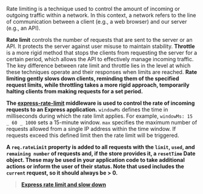 Rate limiting is a technique used to control the amount of incoming or outgoing traffic within a network. In this context, a network refers to the line of communication between a client (e.g., a web browser) and our server (e.g., an API).

**Rate limit** controls the number of requests that are sent to the server or an API. It protects the server against user misuse to maintain stability. **Throttle** is a more rigid method that stops the clients from requesting the server for a certain period, which allows the API to effectively manage incoming traffic. The key difference between rate limit and throttle lies in the level at which these techniques operate and their responses when limits are reached. **Rate limiting gently slows down clients, reminding them of the specified request limits, while throttling takes a more rigid approach, temporarily halting clients from making requests for a set period.**

**The [express-rate-limit](https://express-rate-limit.mintlify.app/overview) middleware is used to control the rate of incoming requests to an Express application.** `windowMs` defines the time in milliseconds during which the rate limit applies. For example, `windowMs: 15 _ 60 _ 1000` sets a 15-minute window. `max` specifies the maximum number of requests allowed from a single IP address within the time window. If requests exceed this defined limit then the rate limit will be triggered.

**A `req.rateLimit` property is added to all requests with the `limit`, `used`, and `remaining number` of requests and, if the store provides it, a `resetTime` Date object. These may be used in your application code to take additional actions or inform the user of their status. Note that used includes the `current` request, so it should always be > 0.**

> [**Express rate limit and slow down**](https://developer.mozilla.org/en-US/blog/securing-apis-express-rate-limit-and-slow-down/)
